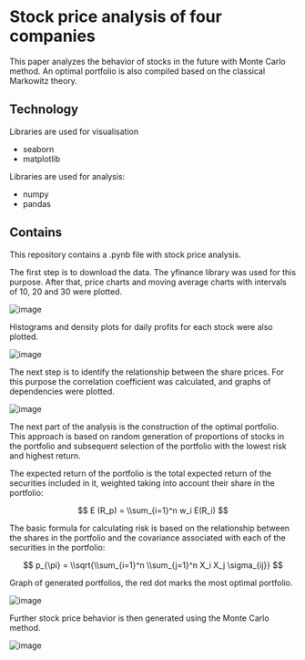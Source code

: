 # Stock price analysis of four companies
This paper analyzes the behavior of stocks in the future with Monte Carlo method. An optimal portfolio is also compiled based on the classical Markowitz theory.

## Technology

Libraries are used for visualisation 
+ seaborn
+ matplotlib 

Libraries are used for analysis: 
+ numpy
+ pandas

## Contains

This repository contains a .pynb file with stock price analysis.

The first step is to download the data. The yfinance library was used for this purpose. After that, price charts and moving average charts with intervals of 10, 20 and 30 were plotted.

![image](https://github.com/user-attachments/assets/ba9a9946-20cc-487d-a496-7d4647a41e51)


Histograms and density plots for daily profits for each stock were also plotted.

![image](https://github.com/user-attachments/assets/8245bfe8-58f1-41f0-b3fa-c493b9001340)


The next step is to identify the relationship between the share prices. For this purpose the correlation coefficient was calculated, and graphs of dependencies were plotted.

![image](https://github.com/user-attachments/assets/ac33397f-e49b-47ba-86d5-9a1e8f3d6d85)

The next part of the analysis is the construction of the optimal portfolio. This approach is based on random generation of proportions of stocks in the portfolio and subsequent selection of the portfolio with the lowest risk and highest return. 

The expected return of the portfolio is the total expected return of the securities included in it, weighted taking into account their share in the portfolio:

$$ E (R_p) = \\sum_{i=1}^n w_i E(R_i) $$

The basic formula for calculating risk is based on the relationship between the shares in the portfolio and the covariance associated with each of the securities in the portfolio:

$$ p_{\pi} = \\sqrt{\\sum_{i=1}^n \\sum_{j=1}^n X_i X_j \sigma_{ij}} $$

Graph of generated portfolios, the red dot marks the most optimal portfolio.

![image](https://github.com/user-attachments/assets/cdd63dbb-0ccb-447b-9eea-c5e2d6449938)

Further stock price behavior is then generated using the Monte Carlo method.

![image](https://github.com/user-attachments/assets/758ed469-823d-44b9-84c0-12596b902f67)



